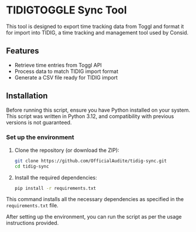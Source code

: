 # TIDIGTOGGLE Sync Tool

This tool is designed to export time tracking data from Toggl and format it for import into TIDIG, a time tracking and management tool used by Consid.

## Features

- Retrieve time entries from Toggl API
- Process data to match TIDIG import format
- Generate a CSV file ready for TIDIG import

## Installation

Before running this script, ensure you have Python installed on your system.
This script was written in Python 3.12, and compatibility with previous versions is not guaranteed.

### Set up the environment

1. Clone the repository (or download the ZIP):

    ```bash
    git clone https://github.com/OfficialAudite/tidig-sync.git
    cd tidig-sync
    ```

2. Install the required dependencies:

    ```bash
    pip install -r requirements.txt
    ```

This command installs all the necessary dependencies as specified in the `requirements.txt` file.

After setting up the environment, you can run the script as per the usage instructions provided.
